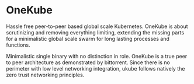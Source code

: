 # OneKube
Hassle free peer-to-peer based global scale Kubernetes. OneKube is about scrutinizing and removing everything limiting, extending the missing parts for a minimalistic global scale swarm for long lasting processes and functions. 

Minimalistic single binary with no distinction in role. OneKube is a true peer to peer architecture as demonstrated by bittorrent. Since there is no perimeter with low level networking integration, ukube follows natively the zero trust networking principles.

